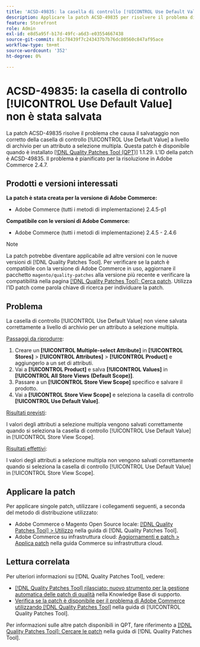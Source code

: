 ```yaml
---
title: 'ACSD-49835: la casella di controllo [!UICONTROL Use Default Value] non è stata salvata'
description: Applicare la patch ACSD-49835 per risolvere il problema di Adobe Commerce in cui la casella di controllo [!UICONTROL Use Default Value] non viene salvata correttamente a livello di archivio per un attributo a selezione multipla.
feature: Storefront
role: Admin
exl-id: e8d5a95f-b17d-49fc-a6d3-e03554667438
source-git-commit: 81c78439f7c243437b7b76dc80560c847af95ace
workflow-type: tm+mt
source-wordcount: '352'
ht-degree: 0%

---
```


# ACSD-49835: la casella di controllo [!UICONTROL Use Default Value] non è stata salvata

La patch ACSD-49835 risolve il problema che causa il salvataggio non corretto della casella di controllo [!UICONTROL Use Default Value] a livello di archivio per un attributo a selezione multipla. Questa patch è disponibile quando è installato [[!DNL Quality Patches Tool (QPT)]](https://experienceleague.adobe.com/it/docs/commerce-knowledge-base/kb/announcements/commerce-announcements/magento-quality-patches-released-new-tool-to-self-serve-quality-patches) 1.1.29. L’ID della patch è ACSD-49835. Il problema è pianificato per la risoluzione in Adobe Commerce 2.4.7.

## Prodotti e versioni interessati

**La patch è stata creata per la versione di Adobe Commerce:**

* Adobe Commerce (tutti i metodi di implementazione) 2.4.5-p1

**Compatibile con le versioni di Adobe Commerce:**

* Adobe Commerce (tutti i metodi di implementazione) 2.4.5 - 2.4.6

>[!NOTE]
>
>La patch potrebbe diventare applicabile ad altre versioni con le nuove versioni di [!DNL Quality Patches Tool]. Per verificare se la patch è compatibile con la versione di Adobe Commerce in uso, aggiornare il pacchetto `magento/quality-patches` alla versione più recente e verificare la compatibilità nella pagina [[!DNL Quality Patches Tool]: Cerca patch](https://experienceleague.adobe.com/tools/commerce-quality-patches/index.html?lang=it). Utilizza l’ID patch come parola chiave di ricerca per individuare la patch.

## Problema

La casella di controllo [!UICONTROL Use Default Value] non viene salvata correttamente a livello di archivio per un attributo a selezione multipla.

<u>Passaggi da riprodurre</u>:

1. Creare un **[!UICONTROL Multiple-select Attribute]** in **[!UICONTROL Stores]** > **[!UICONTROL Attributes]** > **[!UICONTROL Product]** e aggiungerlo a un set di attributi.
1. Vai a **[!UICONTROL Product]** e salva **[!UICONTROL Values]** in **[!UICONTROL All Store Views (Default Scope)]**.
1. Passare a un **[!UICONTROL Store View Scope]** specifico e salvare il prodotto.
1. Vai a **[!UICONTROL Store View Scope]** e seleziona la casella di controllo **[!UICONTROL Use Default Value]**.

<u>Risultati previsti</u>:

I valori degli attributi a selezione multipla vengono salvati correttamente quando si seleziona la casella di controllo [!UICONTROL Use Default Value] in [!UICONTROL Store View Scope].

<u>Risultati effettivi</u>:

I valori degli attributi a selezione multipla non vengono salvati correttamente quando si seleziona la casella di controllo [!UICONTROL Use Default Value] in [!UICONTROL Store View Scope].

## Applicare la patch

Per applicare singole patch, utilizzare i collegamenti seguenti, a seconda del metodo di distribuzione utilizzato:

* Adobe Commerce o Magento Open Source locale: [[!DNL Quality Patches Tool] > Utilizzo](/help/tools/quality-patches-tool/usage.md) nella guida di [!DNL Quality Patches Tool].
* Adobe Commerce su infrastruttura cloud: [Aggiornamenti e patch > Applica patch](https://experienceleague.adobe.com/docs/commerce-cloud-service/user-guide/develop/upgrade/apply-patches.html?lang=it) nella guida Commerce su infrastruttura cloud.

## Lettura correlata

Per ulteriori informazioni su [!DNL Quality Patches Tool], vedere:

* [[!DNL Quality Patches Tool] rilasciato: nuovo strumento per la gestione automatica delle patch di qualità](https://experienceleague.adobe.com/it/docs/commerce-knowledge-base/kb/announcements/commerce-announcements/magento-quality-patches-released-new-tool-to-self-serve-quality-patches) nella Knowledge Base di supporto.
* [Verifica se la patch è disponibile per il problema di Adobe Commerce utilizzando  [!DNL Quality Patches Tool]](/help/tools/quality-patches-tool/patches-available-in-qpt/check-patch-for-magento-issue-with-magento-quality-patches.md) nella guida di [!UICONTROL Quality Patches Tool].


Per informazioni sulle altre patch disponibili in QPT, fare riferimento a [[!DNL Quality Patches Tool]: Cercare le patch](https://experienceleague.adobe.com/tools/commerce-quality-patches/index.html?lang=it) nella guida di [!DNL Quality Patches Tool].
